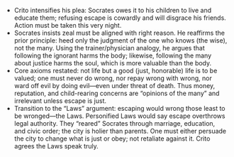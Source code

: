 - Crito intensifies his plea: Socrates owes it to his children to live and educate them; refusing escape is cowardly and will disgrace his friends. Action must be taken this very night.
- Socrates insists zeal must be aligned with right reason. He reaffirms the prior principle: heed only the judgment of the one who knows (the wise), not the many. Using the trainer/physician analogy, he argues that following the ignorant harms the body; likewise, following the many about justice harms the soul, which is more valuable than the body.
- Core axioms restated: not life but a good (just, honorable) life is to be valued; one must never do wrong, nor repay wrong with wrong, nor ward off evil by doing evil—even under threat of death. Thus money, reputation, and child-rearing concerns are “opinions of the many” and irrelevant unless escape is just.
- Transition to the “Laws” argument: escaping would wrong those least to be wronged—the Laws. Personified Laws would say escape overthrows legal authority. They “reared” Socrates through marriage, education, and civic order; the city is holier than parents. One must either persuade the city to change what is just or obey; not retaliate against it. Crito agrees the Laws speak truly.